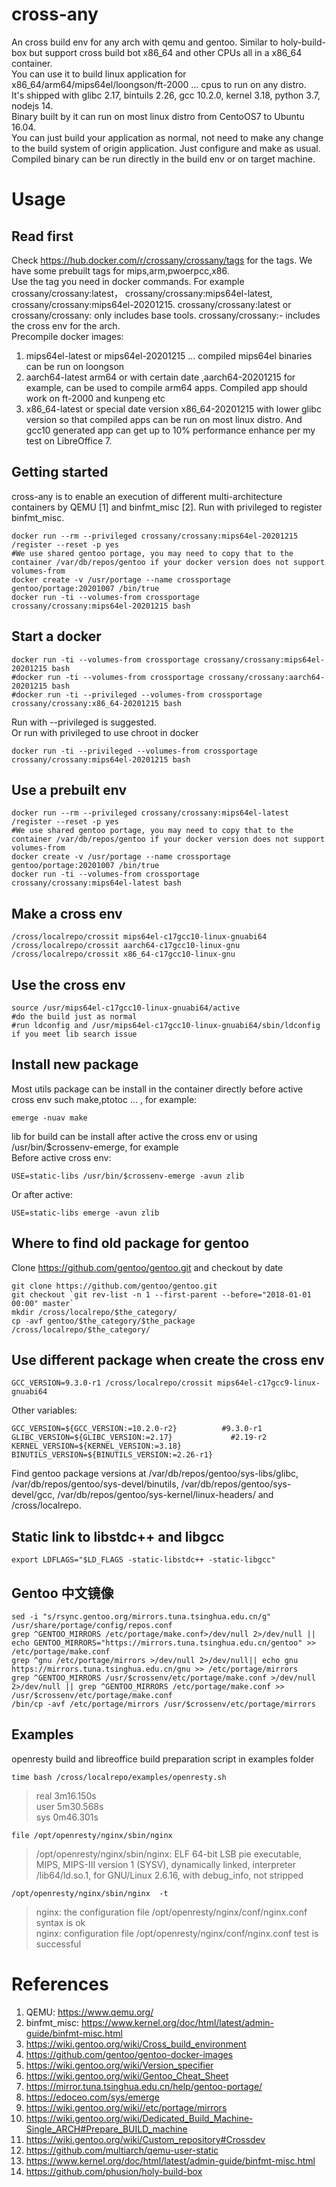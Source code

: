 # cross-any
An cross build env for any arch with qemu and gentoo. Similar to holy-build-box but support cross build bot x86_64 and other CPUs all in a x86_64 container.      
You can use it to build linux application for x86_64/arm64/mips64el/loongson/ft-2000 ... cpus to run on any distro.  
It's shipped with glibc 2.17, bintuils 2.26, gcc 10.2.0, kernel 3.18, python 3.7, nodejs 14.  
Binary built by it can run on most linux distro from CentoOS7 to Ubuntu 16.04.  
You can just build your application as normal, not need to make any change to the build system of origin application. Just configure and make as usual.   
Compiled binary can be run directly in the build env or on target machine.
# Usage
## Read first
Check https://hub.docker.com/r/crossany/crossany/tags for the tags. We have some prebuilt tags for mips,arm,pwoerpcc,x86.  
Use the tag you need in docker commands. For example crossany/crossany:latest， crossany/crossany:mips64el-latest, crossany/crossany:mips64el-20201215. crossany/crossany:latest or crossany/crossany:<date>  only includes base tools.  crossany/crossany:<arch>-<date> includes the cross env for the arch.  
Precompile docker images:  
1. mips64el-latest or mips64el-20201215 ...  compiled mips64el binaries can be run on loongson  
2. aarch64-latest arm64 or with certain date ,aarch64-20201215 for example, can be used to compile arm64 apps. Compiled app should work on ft-2000 and kunpeng  etc  
3. x86_64-latest or special date version x86_64-20201215 with lower glibc version so that compiled apps can be run on most linux distro. And gcc10 generated app can get up to 10% performance enhance per my test on LibreOffice 7. 

## Getting started
cross-any is to enable an execution of different multi-architecture containers by QEMU [1] and binfmt_misc [2].
Run with privileged to register binfmt_misc.
```shell
docker run --rm --privileged crossany/crossany:mips64el-20201215 /register --reset -p yes
#We use shared gentoo portage, you may need to copy that to the container /var/db/repos/gentoo if your docker version does not support volumes-from
docker create -v /usr/portage --name crossportage gentoo/portage:20201007 /bin/true
docker run -ti --volumes-from crossportage  crossany/crossany:mips64el-20201215 bash
```
## Start a docker 
```shell
docker run -ti --volumes-from crossportage crossany/crossany:mips64el-20201215 bash
#docker run -ti --volumes-from crossportage crossany/crossany:aarch64-20201215 bash
#docker run -ti --privileged --volumes-from crossportage crossany/crossany:x86_64-20201215 bash
```
Run with --privileged is suggested.  
Or run with privileged to use chroot in docker  
```shell
docker run -ti --privileged --volumes-from crossportage crossany/crossany:mips64el-20201215 bash
```
## Use a prebuilt env
```shell
docker run --rm --privileged crossany/crossany:mips64el-latest /register --reset -p yes
#We use shared gentoo portage, you may need to copy that to the container /var/db/repos/gentoo if your docker version does not support volumes-from
docker create -v /usr/portage --name crossportage gentoo/portage:20201007 /bin/true
docker run -ti --volumes-from crossportage  crossany/crossany:mips64el-latest bash
```
## Make a cross env
```shell
/cross/localrepo/crossit mips64el-c17gcc10-linux-gnuabi64
/cross/localrepo/crossit aarch64-c17gcc10-linux-gnu
/cross/localrepo/crossit x86_64-c17gcc10-linux-gnu
```
## Use the cross env
```shell
source /usr/mips64el-c17gcc10-linux-gnuabi64/active
#do the build just as normal
#run ldconfig and /usr/mips64el-c17gcc10-linux-gnuabi64/sbin/ldconfig if you meet lib search issue
```
## Install new package
Most utils package can be install in the container directly before active cross env such make,ptotoc ... , for example:   
```shell
emerge -nuav make
```
lib for build can be install after active the cross env or using /usr/bin/$crossenv-emerge, for example  
Before active cross env:  
```shell
USE=static-libs /usr/bin/$crossenv-emerge -avun zlib
```   
Or after active:  
```shell
USE=static-libs emerge -avun zlib
```
## Where to find old package for gentoo
Clone https://github.com/gentoo/gentoo.git and checkout by date  
```shell
git clone https://github.com/gentoo/gentoo.git
git checkout `git rev-list -n 1 --first-parent --before="2018-01-01 00:00" master`
mkdir /cross/localrepo/$the_category/
cp -avf gentoo/$the_category/$the_package  /cross/localrepo/$the_category/
```
## Use different package when create the cross env
```
GCC_VERSION=9.3.0-r1 /cross/localrepo/crossit mips64el-c17gcc9-linux-gnuabi64
```
Other variables:  
```
GCC_VERSION=${GCC_VERSION:=10.2.0-r2}          #9.3.0-r1  
GLIBC_VERSION=${GLIBC_VERSION:=2.17}             #2.19-r2
KERNEL_VERSION=${KERNEL_VERSION:=3.18}
BINUTILS_VERSION=${BINUTILS_VERSION:=2.26-r1}
```
Find gentoo package versions at /var/db/repos/gentoo/sys-libs/glibc, /var/db/repos/gentoo/sys-devel/binutils, /var/db/repos/gentoo/sys-devel/gcc, /var/db/repos/gentoo/sys-kernel/linux-headers/ and /cross/localrepo.  

## Static link to libstdc++ and libgcc  
```
export LDFLAGS="$LD_FLAGS -static-libstdc++ -static-libgcc"
```
## Gentoo 中文镜像
```
sed -i "s/rsync.gentoo.org/mirrors.tuna.tsinghua.edu.cn/g" /usr/share/portage/config/repos.conf
grep ^GENTOO_MIRRORS /etc/portage/make.conf>/dev/null 2>/dev/null || echo GENTOO_MIRRORS="https://mirrors.tuna.tsinghua.edu.cn/gentoo" >> /etc/portage/make.conf
grep ^gnu /etc/portage/mirrors >/dev/null 2>/dev/null|| echo gnu https://mirrors.tuna.tsinghua.edu.cn/gnu >> /etc/portage/mirrors
grep ^GENTOO_MIRRORS /usr/$crossenv/etc/portage/make.conf >/dev/null 2>/dev/null || grep ^GENTOO_MIRRORS /etc/portage/make.conf >> /usr/$crossenv/etc/portage/make.conf
/bin/cp -avf /etc/portage/mirrors /usr/$crossenv/etc/portage/mirrors
```
## Examples
   openresty build and libreoffice build preparation script in examples folder  
```
time bash /cross/localrepo/examples/openresty.sh
```
>real	3m16.150s  
>user	5m30.568s  
>sys	0m46.301s  
   ```
file /opt/openresty/nginx/sbin/nginx 
   ```
>/opt/openresty/nginx/sbin/nginx: ELF 64-bit LSB pie executable, MIPS, MIPS-III version 1 (SYSV), dynamically linked, interpreter /lib64/ld.so.1, for GNU/Linux 2.6.16, with debug_info, not stripped
```
/opt/openresty/nginx/sbin/nginx  -t
```
>nginx: the configuration file /opt/openresty/nginx/conf/nginx.conf syntax is ok  
>nginx: configuration file /opt/openresty/nginx/conf/nginx.conf test is successful  
# References
1. QEMU: https://www.qemu.org/
1. binfmt_misc: https://www.kernel.org/doc/html/latest/admin-guide/binfmt-misc.html
1. https://wiki.gentoo.org/wiki/Cross_build_environment
1. https://github.com/gentoo/gentoo-docker-images
1. https://wiki.gentoo.org/wiki/Version_specifier
1. https://wiki.gentoo.org/wiki/Gentoo_Cheat_Sheet
1. https://mirror.tuna.tsinghua.edu.cn/help/gentoo-portage/
1. https://edoceo.com/sys/emerge
1. https://wiki.gentoo.org/wiki//etc/portage/mirrors
1. https://wiki.gentoo.org/wiki/Dedicated_Build_Machine-Single_ARCH#Prepare_BUILD_machine
1. https://wiki.gentoo.org/wiki/Custom_repository#Crossdev
1. https://github.com/multiarch/qemu-user-static
1. https://www.kernel.org/doc/html/latest/admin-guide/binfmt-misc.html
1. https://github.com/phusion/holy-build-box
